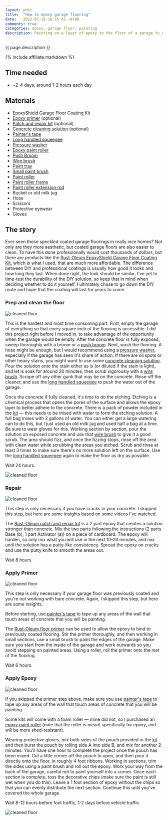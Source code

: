```yaml
---
layout: post
title:  "How to epoxy garage flooring"
date:   2022-07-18 18:55:42 -0700
comments: true
categories: epoxy, garage floor, painting
description: Painting on a layer of epoxy to the floor of a garage to make it pretty and easy to clean
---
```


<script type="application/ld+json">
  {
    "@context": "https://schema.org",
    "@type": "HowTo",
    "name": "{{ page.title }}",
    "image": {
      "@type": "ImageObject",
      "url": "{{site.assets_dir}}/2022-07-18/epoxy_finished.jpg"
    },
    "estimatedCost": {
      "@type": "MonetaryAmount",
      "currency": "USD",
      "value": "250"
    },
    "supply": [
      {
        "@type": "HowToSupply",
        "name": "EpoxyShield Garage Floor Coating Kit"
      },
      {
        "@type": "HowToSupply",
        "name": "Epoxy primer"
      },{
        "@type": "HowToSupply",
        "name": "Concrete cleaning solution"
      },{
        "@type": "HowToSupply",
        "name": "Painter's tape"
      }
    ],
    "tool": [
      {
        "@type": "HowToTool",
        "name": "Long handled squeegee"
      }, {
        "@type": "HowToTool",
        "name": "Pressure washer"
      },{
        "@type": "HowToTool",
        "name": "Epoxy paint roller"
      },{
        "@type": "HowToTool",
        "name": "Broom"
      },{
        "@type": "HowToTool",
        "name": "Wire brush"
      },{
        "@type": "HowToTool",
        "name": "Bucket"
      },{
        "@type": "HowToTool",
        "name": "Hose"
      },{
        "@type": "HowToTool",
        "name": "Paint tray"
      },{
        "@type": "HowToTool",
        "name": "Small paint brush"
      },{
        "@type": "HowToTool",
        "name": "Paint roller"
      },{
        "@type": "HowToTool",
        "name": "Long handled paint roller frame"
      },{
        "@type": "HowToTool",
        "name": "Scissors"
      },{
        "@type": "HowToTool",
        "name": "Protective eyewear and gloves"
      }
    ],
    "step": [
      {
        "@type": "HowToStep",
        "name": "Prep and clean the floor",
        "url": "/#prep-and-clean-the-floor",
        "itemListElement": [{
          "@type": "HowToDirection",
          "text": "Empty the garage."
        },{
          "@type": "HowToDirection",
          "text": "Sweep."
        },{
          "@type": "HowToDirection",
          "text": "Clean the floor by pressure washing."
        },{
          "@type": "HowToDirection",
          "text": "Use garage cleaning solution to scrub stains (such as that from oil). Scrape off any other gunk"
        },{
          "@type": "HowToDirection",
          "text": "Cover the area with etching solution."
        },{
          "@type": "HowToDirection",
          "text": "Scrub and rinse (3 times)."
        },{
          "@type": "HowToDirection",
          "text": "Wait at least 24 hours."
        }],
        "image": {
          "@type": "ImageObject",
          "url": "{{site.assets_dir}}/2022-07-18/cleaned.jpg"
        }
      }, {
        "@type": "HowToStep",
        "name": "Repair",
        "url": "/#repair",
        "itemListElement": [{
          "@type": "HowToTip",
          "text": "This step can be skipped if you do not have any visible cracks."
        }, {
          "@type": "HowToDirection",
          "text": "Mix putty with a putty knife on cardboard."
        }, {
          "@type": "HowToDirection",
          "text": "Apply putty over cracks."
        },{
          "@type": "HowToDirection",
          "text": "Wait at least 8 hours."
        }]
      }, {
        "@type": "HowToStep",
        "name": "Apply primer",
        "url": "/#apply-primer",
        "itemListElement": [{
          "@type": "HowToTip",
          "text": "This step can be skipped if your concrete was not previously coated."
        },{
          "@type": "HowToDirection",
          "text": "Paint the edges of the flooring with the primer."
        }, {
          "@type": "HowToDirection",
          "text": "Paint the rest of the flooring."
        },{
          "@type": "HowToDirection",
          "text": "Wait at least 6 hours"
        }],
        "image": {
          "@type": "ImageObject",
          "url": "{{site.assets_dir}}/2022-07-18/primed.jpg"
        }
      }, {
        "@type": "HowToStep",
        "name": "Apply epoxy",
        "url": "/#apply-epoxy",
        "itemListElement": [{
          "@type": "HowToDirection",
          "text": "Mix pouch."
        }, {
          "@type": "HowToDirection",
          "text": "Pour directly on flooring, use roller to spread out, trimming edges as you go along."
        },{
          "@type": "HowToDirection",
          "text": "Add chips"
        },{
          "@type": "HowToDirection",
          "text": "Wait 8-12 hours for foot traffic, 1 day for vehicles"
        }],
        "image": {
          "@type": "ImageObject",
          "url": "{{site.assets_dir}}/2022-07-18/epoxy_finished.jpg"
        }
      }],
    "totalTime": "P4D"
    }
  </script>

{{ page.description }}
<!--more-->

{% include affiliate.markdown %}

## Time needed

+ ~2-4 days, around 1-2 hours each day

## Materials

+ [EpoxyShield Garage Floor Coating Kit](https://amzn.to/3O9vfVq)
+ [Epoxy primer](https://amzn.to/3zdXGNL) (optional)
+ [Patch and repair kit](https://amzn.to/3INl4Vu) (optional)
+ [Concrete cleaning solution](https://amzn.to/3IJdHyr) (optional)
+ [Painter's tape](https://amzn.to/3Pk7wn0)
+ [Long handled squeegee](https://amzn.to/3cn8cJF)
+ [Pressure washer](https://amzn.to/3IJptbS)
+ [Epoxy paint roller](https://amzn.to/3RzXwY6)
+ [Push Broom](https://amzn.to/3B2wz9T)
+ [Wire brush](https://amzn.to/3uTBTsb)
+ [Paint tray](https://amzn.to/3zcet3G)
+ [Small paint brush](https://amzn.to/3aRQb5D)
+ [Paint roller](https://amzn.to/3O9Dj8N)
+ [Paint roller frame](https://amzn.to/3yMRF9o)
+ [Paint roller extension rod](https://amzn.to/3B2wz9T)
+ Bucket or old milk jug
+ Hose
+ Scissors
+ Protective eyewear
+ Gloves

## The story

Ever seen those speckled coated garage floorings in really nice homes? Not only are they more aesthetic, but coated garage floors are also easier to clean. To have this done professionally would cost thousands of dollars, but there are products like the [Rust-Oleum EpoxyShield Garage Floor Coating Kit](https://amzn.to/3O9vfVq), which is what I used, that are much more affordable. The difference between DIY and professional coatings is usually how good it looks and how long they last. When done right, the look should be similar. I've yet to time-test the durability of the DIY solution, so keep that in mind when deciding whether to do it yourself. I ultimately chose to go down the DIY route and hope that the coating will last for years to come.

### Prep and clean the floor

![cleaned floor]({{site.assets_dir}}/2022-07-18/step1-prep.jpg)

This is the hardest and most time consuming part. First, empty the garage of everything so that every square inch of the flooring is accessible. I did this project right before I moved in, to take advantage of the opportunity when the garage would be empty. After the concrete floor is fully exposed, sweep thoroughly with a broom or a [push broom](https://amzn.to/3B2wz9T). Next, wash the flooring. A hose might be enough, but I would recommend using a [pressure washer](https://amzn.to/3IJptbS), especially if the garage has seen it's share of action. If there are oil spots or other heavy stains, you might want to use some [concrete cleaning solution](https://amzn.to/3IJdHyr). Pour the solution onto the stain either as is (or diluted if the stain is light), and let is soak for around 20 minutes, then scrub vigorously with a [wire brush](https://amzn.to/3uTBTsb). Scrape off any other gunk that may be on the concrete. Rinse off the cleaner, and use the [long handled squeegee](https://amzn.to/3cn8cJF) to push the water out of the garage.

Once the concrete if fully cleaned, it's time to do the etching. Etching is a chemical process that opens the pores of the surface and allows the epoxy layer to better adhere to the concrete. There is a pack of powder included in the [kit](https://amzn.to/3O9vfVq) — this needs to be mixed with water to form the etching solution. A full bag mixes with 2 gallons of water. You can either get a large watering can to do this, but I just used an old milk jug and used half a bag at a time. Be sure to wear gloves for this. Working section by section, pour the solution on exposed concrete and use that [wire brush](https://amzn.to/3uTBTsb) to give it a good scrub. The area should fizz, and once the fizzing stops, rinse off the area with clean water while scrubbing the areas you etched. Scrub and rinse at least 3 times to make sure there's no more solution left on the surface. Use the [long handled squeegee](https://amzn.to/3cn8cJF) again to make the floor as dry as possible.

Wait 24 hours.

![cleaned floor]({{site.assets_dir}}/2022-07-18/cleaned.jpg)

### Repair

![cleaned floor]({{site.assets_dir}}/2022-07-18/step2-repair.jpg)

This step is only necessary if you have cracks in your concrete. I skipped this step, but here are some insights based on some videos I've watched.

The [Rust-Oleum patch and repair kit](https://amzn.to/3INl4Vu) is a 2 part epoxy that creates a solution stronger than concrete. Mix the two parts following the instructions (2 parts Base (b), 1 part Activator (a)) on a piece of cardboard. The epoxy will harden, so only mix what you will use in the next 10-20 minutes, and mix until the solution has a putty-like consistency. Spread the epoxy on cracks and use the putty knife to smooth the areas out.

Wait 8 hours.

### Apply Primer

![cleaned floor]({{site.assets_dir}}/2022-07-18/step3-primer.jpg)

This step is only necessary if your garage floor was previously coated and you're not working with bare concrete. Again, I skipped this step, but here are some insights.

Before starting, use [painter's tape](https://amzn.to/3Pk7wn0) to tape up any areas of the wall that touch areas of concrete that you will be painting.

The [Rust-Oleum floor primer](https://amzn.to/3zdXGNL) can be used to allow the epoxy to bind to previously coated flooring. Stir the primer thoroughly, and then working in small sections, use a small brush to paint the edges of the garage. Make sure you start from the inside of the garage and work outwards so you avoid stepping on painted areas. Using a roller, roll the primer onto the rest of the flooring.

Wait 6 hours.

### Apply Epoxy

![cleaned floor]({{site.assets_dir}}/2022-07-18/step4-epoxy.jpg)

If you skipped the primer step above, make sure you use [painter's tape](https://amzn.to/3Pk7wn0) to tape up any areas of the wall that touch areas of concrete that you will be painting.

Some kits will come with a foam roller — mine did not, so I purchased an [epoxy paint roller](https://amzn.to/3RzXwY6) (note that the roller is meant specifically for epoxy, and will be more shed-resistant).

Wearing protective gloves, mix both sides of the pouch provided in the [kit](https://amzn.to/3O9vfVq) and then burst the pouch by rolling side A into side B, and mix for another 2 minutes. You'll have one hour to complete the project once the pouch has been mixed. Cut a little corner off the pouch to open, and then pour it directly onto the floor, in roughly 4 foot ribbons. Working in sections, trim the sides using a paint brush and roll out the epoxy. Work your way from the back of the garage, careful not to paint yourself into a corner. Once each section is complete, toss the decorative chips (make sure the paint is still wet when you do this). Leave a 1 foot section of epoxy without the chips so that you can evenly distribute the next section. Continue this until you've covered the whole garage.

Wait 8-12 hours before foot traffic, 1-2 days before vehicle traffic.

![cleaned floor]({{site.assets_dir}}/2022-07-18/epoxy_finished.jpg)


<div id="amzn-assoc-ad-c297f70c-2f23-4024-951a-78d6540cc89d"></div><script async src="//z-na.amazon-adsystem.com/widgets/onejs?MarketPlace=US&adInstanceId=c297f70c-2f23-4024-951a-78d6540cc89d"></script>